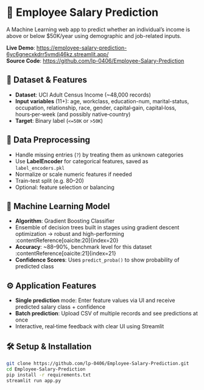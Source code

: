 # 💼 Employee Salary Prediction

A Machine Learning web app to predict whether an individual’s income is above or below \$50K/year using demographic and job-related inputs.

**Live Demo**: https://employee-salary-prediction-6yc6gnecxkdrr5vmdi46kz.streamlit.app/  
**Source Code**: https://github.com/lp-0406/Employee-Salary-Prediction



## 🧾 Dataset & Features

- **Dataset**: UCI Adult Census Income (~48,000 records)
- **Input variables** (11+): age, workclass, education-num, marital-status, occupation, relationship, race, gender, capital‑gain, capital‑loss, hours‑per‑week (and possibly native‑country)
- **Target**: Binary label (`<=50K` or `>50K`)



## 🧪 Data Preprocessing

- Handle missing entries (`?`) by treating them as unknown categories
- Use **LabelEncoder** for categorical features, saved as `label_encoders.pkl`
- Normalize or scale numeric features if needed
- Train-test split (e.g. 80–20)
- Optional: feature selection or balancing


## 🤖 Machine Learning Model

- **Algorithm**: Gradient Boosting Classifier
- Ensemble of decision trees built in stages using gradient descent optimization → robust and high-performing :contentReference[oaicite:20]{index=20}
- **Accuracy**: ~88–90%, benchmark level for this dataset :contentReference[oaicite:21]{index=21}
- **Confidence Scores**: Uses `predict_proba()` to show probability of predicted class


## ⚙️ Application Features

- **Single prediction** mode: Enter feature values via UI and receive predicted salary class + confidence
- **Batch prediction**: Upload CSV of multiple records and see predictions at once
- Interactive, real‑time feedback with clear UI using Streamlit



## 🛠 Setup & Installation

```bash
git clone https://github.com/lp-0406/Employee-Salary-Prediction.git
cd Employee-Salary-Prediction
pip install -r requirements.txt
streamlit run app.py
```
